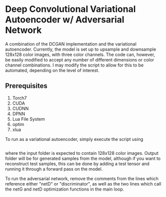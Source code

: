 # Deep Convolutional Variational Autoencoder w/ Adversarial Network

A combination of the DCGAN implementation and the variational autoencoder. Currently, the model is set up to upsample and downsample 128x128 color images, with three color channels. The code can, however, be easily modified to accept any number of different dimensions or color channel combinations. I may modify the script to allow for this to be automated, depending on the level of interest.  

## Prerequisites 
1. Torch7
2. CUDA
3. CUDNN
4. DPNN
5. Lua File System
6. optim
7. xlua

To run as a variational autoencoder, simply execute the script using 

``` th daliVAE.lua -i [input folder destination] -o [output folder destination] -s [size of dataset (number of image files)] -c [destination for saving model checkpoints]
```

where the input folder is expected to contain 128x128 color images. Output folder will be for generated samples from the model, although if you want to reconstruct test samples, this can be done by adding a test tensor and running it through a forward pass on the model. 

To run the adversarial network, remove the comments from the lines which reference either "netD" or "discriminator", as well as the two lines which call the netG and netD optimization functions in the main loop. 
